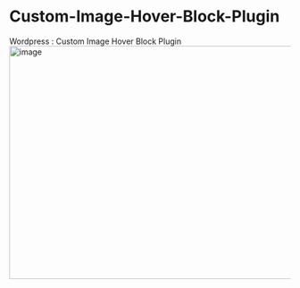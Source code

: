 # Custom-Image-Hover-Block-Plugin
Wordpress : Custom Image Hover Block Plugin
<img width="1914" height="417" alt="image" src="https://github.com/user-attachments/assets/78ccb7c5-a5c2-40f2-8c3f-4fbbe4377bdd" />

